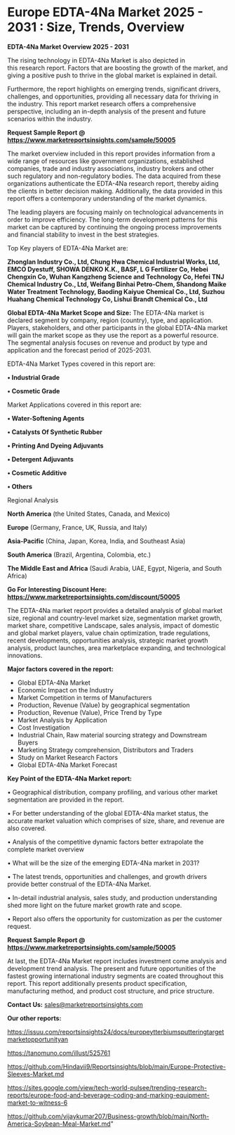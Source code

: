 # Europe EDTA-4Na Market 2025 - 2031 : Size, Trends, Overview

<Strong> EDTA-4Na Market Overview 2025 - 2031</strong>

The rising technology in EDTA-4Na Market is also depicted in this research report. Factors that are boosting the growth of the market, and giving a positive push to thrive in the global market is explained in detail.

Furthermore, the report highlights on emerging trends, significant drivers, challenges, and opportunities, providing all necessary data for thriving in the industry. This report market research offers a comprehensive perspective, including an in-depth analysis of the present and future scenarios within the industry.

<strong>Request Sample Report @ <a href=https://www.marketreportsinsights.com/sample/50005>https://www.marketreportsinsights.com/sample/50005</a></strong>

The market overview included in this report provides information from a wide range of resources like government organizations, established companies, trade and industry associations, industry brokers and other such regulatory and non-regulatory bodies. The data acquired from these organizations authenticate the EDTA-4Na research report, thereby aiding the clients in better decision making. Additionally, the data provided in this report offers a contemporary understanding of the market dynamics.

The leading players are focusing mainly on technological advancements in order to improve efficiency. The long-term development patterns for this market can be captured by continuing the ongoing process improvements and financial stability to invest in the best strategies.

Top Key players of EDTA-4Na Market are:

<strong>Zhonglan Industry Co., Ltd, Chung Hwa Chemical Industrial Works, Ltd, EMCO Dyestuff, SHOWA DENKO K.K., BASF, L G Fertilizer Co, Hebei Chengxin Co, Wuhan Kangzheng Science and Technology Co, Hefei TNJ Chemical Industry Co., Ltd, Weifang Binhai Petro-Chem, Shandong Maike Water Treatment Technology, Baoding Kaiyue Chemical Co., Ltd, Suzhou Huahang Chemical Technology Co, Lishui Brandt Chemical Co., Ltd</strong>

<strong><b>Global EDTA-4Na Market Scope and Size:</b></strong>
The EDTA-4Na market is declared segment by company, region (country), type, and application. Players, stakeholders, and other participants in the global EDTA-4Na market will gain the market scope as they use the report as a powerful resource. The segmental analysis focuses on revenue and product by type and application and the forecast period of 2025-2031.

EDTA-4Na Market Types covered in this report are:

<strong>•  Industrial Grade

•  Cosmetic Grade</strong>

Market Applications covered in this report are:

<strong>•  Water-Softening Agents

•  Catalysts Of Synthetic Rubber

•  Printing And Dyeing Adjuvants

•  Detergent Adjuvants

•  Cosmetic Additive

•  Others</strong> 

Regional Analysis

<strong>North America</strong> (the United States, Canada, and Mexico)

<strong>Europe</strong> (Germany, France, UK, Russia, and Italy)

<strong>Asia-Pacific</strong> (China, Japan, Korea, India, and Southeast Asia)

<strong>South America</strong> (Brazil, Argentina, Colombia, etc.)

<strong>The Middle East and Africa</strong> (Saudi Arabia, UAE, Egypt, Nigeria, and South Africa)

<strong>Go For Interesting Discount Here: <a href=https://www.marketreportsinsights.com/discount/50005>https://www.marketreportsinsights.com/discount/50005</a></strong>

The EDTA-4Na market report provides a detailed analysis of global market size, regional and country-level market size, segmentation market growth, market share, competitive Landscape, sales analysis, impact of domestic and global market players, value chain optimization, trade regulations, recent developments, opportunities analysis, strategic market growth analysis, product launches, area marketplace expanding, and technological innovations.

<strong><b>Major factors covered in the report:</b></strong>
<ul>
  <li>Global EDTA-4Na Market </li>
  <li>Economic Impact on the Industry</li>
  <li>Market Competition in terms of Manufacturers</li>
  <li>Production, Revenue (Value) by geographical segmentation</li>
  <li>Production, Revenue (Value), Price Trend by Type</li>
  <li>Market Analysis by Application</li>
  <li>Cost Investigation</li>
  <li>Industrial Chain, Raw material sourcing strategy and Downstream Buyers</li>
  <li>Marketing Strategy comprehension, Distributors and Traders</li>
  <li>Study on Market Research Factors</li>
  <li>Global EDTA-4Na Market Forecast</li>
</ul>

<strong><b>Key Point of the EDTA-4Na Market report:</b></strong>

• Geographical distribution, company profiling, and various other market segmentation are provided in the report.

• For better understanding of the global EDTA-4Na market status, the accurate market valuation which comprises of size, share, and revenue are also covered.

• Analysis of the competitive dynamic factors better extrapolate the complete market overview

• What will be the size of the emerging EDTA-4Na market in 2031?

• The latest trends, opportunities and challenges, and growth drivers provide better construal of the EDTA-4Na Market.

• In-detail industrial analysis, sales study, and production understanding shed more light on the future market growth rate and scope.

• Report also offers the opportunity for customization as per the customer request.

<strong>Request Sample Report @ <a href=https://www.marketreportsinsights.com/sample/50005>https://www.marketreportsinsights.com/sample/50005</a></strong>

At last, the EDTA-4Na Market report includes investment come analysis and development trend analysis. The present and future opportunities of the fastest growing international industry segments are coated throughout this report. This report additionally presents product specification, manufacturing method, and product cost structure, and price structure.

<strong>Contact Us:</strong>
sales@marketreportsinsights.com

<strong>Our other reports:</strong>

<a href=https://issuu.com/reportsinsights24/docs/europeytterbiumsputteringtargetmarketopportunityan>https://issuu.com/reportsinsights24/docs/europeytterbiumsputteringtargetmarketopportunityan</a>

<a href=https://tanomuno.com/illust/525761>https://tanomuno.com/illust/525761</a>

<a href=https://github.com/Hindavii9/Reportsinsights/blob/main/Europe-Protective-Sleeves-Market.md>https://github.com/Hindavii9/Reportsinsights/blob/main/Europe-Protective-Sleeves-Market.md</a>

<a href=https://sites.google.com/view/tech-world-pulsee/trending-research-reports/europe-food-and-beverage-coding-and-marking-equipment-market-to-witness-6>https://sites.google.com/view/tech-world-pulsee/trending-research-reports/europe-food-and-beverage-coding-and-marking-equipment-market-to-witness-6</a>

<a href=https://github.com/vijaykumar207/Business-growth/blob/main/North-America-Soybean-Meal-Market.md>https://github.com/vijaykumar207/Business-growth/blob/main/North-America-Soybean-Meal-Market.md</a>"
